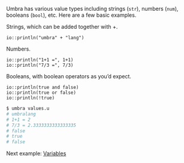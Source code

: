 Umbra has various value types including strings (`str`), numbers (`num`), booleans (`bool`), etc. Here are a few basic examples.

Strings, which can be added together with +.

```u title="values.u"
io::println("umbra" + "lang")
```
Numbers.

```u title="values.u"
io::println("1+1 =", 1+1)
io::println("7/3 =", 7/3)
```

Booleans, with boolean operators as you’d expect.

```u title="values.u"
io::println(true and false)
io::println(true or false)
io::println(!true)
```

```sh
$ umbra values.u
# umbralang
# 1+1 = 2
# 7/3 = 2.3333333333333335
# false
# true
# false
```

Next example: [Variables](/examples/variables)
